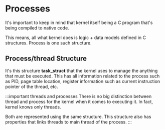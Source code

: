# Processes

It's important to keep in mind that kernel itself being a C program
that's being compiled to native code.

This means, all what kernel does is logic + data models defined in C structures.
Process is one such structure.

## Process/thread Structure

It's this structure **task_struct** that the kernel uses to manage the anything that must be executed.
This has all information related to the process such as PID, page table location,
register information such as current instruction pointer of the thread, etc.

:::important threads and processes
There is no big distinction between thread and process for the kernel when it comes to executing it.
In fact, kernel knows only threads.

Both are represented using the same structure.
This structure also has properties that links threads to main thread of the process.
:::
